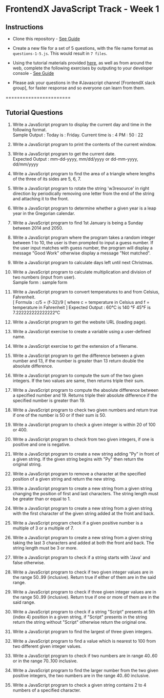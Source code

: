 # FrontendX JavaScript Track - Week 1

## Instructions
- Clone this repository - [See Guide](https://help.github.com/articles/cloning-a-repository/)

- Create a new file for a set of 5 questions, with the file name format as `questions-1-5.js`. This would result in `7 files`.
 
- Using the tutorial materials provided [here](https://javascript.info/), as well as from around the web, complete the following exercises by outputing to your developer console - [See Guide](https://developer.mozilla.org/en-US/docs/Web/API/Console/log)

- Please ask your questions in the #Javascript channel [FrontendX slack group], for faster response and so everyone can learn from them.
   
=======================

## Tutorial Questions

1. Write a JavaScript program to display the current day and time in the following format.  
Sample Output : Today is : Friday. 
Current time is : 4 PM : 50 : 22


2. Write a JavaScript program to print the contents of the current window.  


3. Write a JavaScript program to get the current date.  
Expected Output : 
mm-dd-yyyy, mm/dd/yyyy or dd-mm-yyyy, dd/mm/yyyy


4. Write a JavaScript program to find the area of a triangle where lengths of the three of its sides are 5, 6, 7.  


5. Write a JavaScript program to rotate the string 'w3resource' in right direction by periodically removing one letter from the end of the string and attaching it to the front.  


6. Write a JavaScript program to determine whether a given year is a leap year in the Gregorian calendar.  


7. Write a JavaScript program to find 1st January is being a Sunday between 2014 and 2050.  


8. Write a JavaScript program where the program takes a random integer between 1 to 10, the user is then prompted to input a guess number. If the user input matches with guess number, the program will display a message "Good Work" otherwise display a message "Not matched".  


9. Write a JavaScript program to calculate days left until next Christmas.  


10. Write a JavaScript program to calculate multiplication and division of two numbers (input from user).  
Sample form : 
sample form


11. Write a JavaScript program to convert temperatures to and from Celsius, Fahrenheit.  
[ Formula : c/5 = (f-32)/9 [ where c = temperature in Celsius and f = temperature in Fahrenheit ] 
Expected Output : 
60°C is 140 °F
45°F is 7.222222222222222°C 


12. Write a JavaScript program to get the website URL (loading page).  


13. Write a JavaScript exercise to create a variable using a user-defined name.  


14. Write a JavaScript exercise to get the extension of a filename.  


15. Write a JavaScript program to get the difference between a given number and 13, if the number is greater than 13 return double the absolute difference.  


16. Write a JavaScript program to compute the sum of the two given integers. If the two values are same, then returns triple their sum.  


17. Write a JavaScript program to compute the absolute difference between a specified number and 19. Returns triple their absolute difference if the specified number is greater than 19.  


18. Write a JavaScript program to check two given numbers and return true if one of the number is 50 or if their sum is 50.  


19. Write a JavaScript program to check a given integer is within 20 of 100 or 400.  


20. Write a JavaScript program to check from two given integers, if one is positive and one is negative.  


21. Write a JavaScript program to create a new string adding "Py" in front of a given string. If the given string begins with "Py" then return the original string.  


22. Write a JavaScript program to remove a character at the specified position of a given string and return the new string.  


23. Write a JavaScript program to create a new string from a given string changing the position of first and last characters. The string length must be greater than or equal to 1.  


24. Write a JavaScript program to create a new string from a given string with the first character of the given string added at the front and back.  


25. Write a JavaScript program check if a given positive number is a multiple of 3 or a multiple of 7.  


26. Write a JavaScript program to create a new string from a given string taking the last 3 characters and added at both the front and back. The string length must be 3 or more.  


27. Write a JavaScript program to check if a string starts with 'Java' and false otherwise.  


28. Write a JavaScript program to check if two given integer values are in the range 50..99 (inclusive). Return true if either of them are in the said range.  


29. Write a JavaScript program to check if three given integer values are in the range 50..99 (inclusive). Return true if one or more of them are in the said range.  


30. Write a JavaScript program to check if a string "Script" presents at 5th (index 4) position in a given string, if "Script" presents in the string return the string without "Script" otherwise return the original one.  


31. Write a JavaScript program to find the largest of three given integers.  


32. Write a JavaScript program to find a value which is nearest to 100 from two different given integer values.  


33. Write a JavaScript program to check if two numbers are in range 40..60 or in the range 70..100 inclusive.  


34. Write a JavaScript program to find the larger number from the two given positive integers, the two numbers are in the range 40..60 inclusive.  


35. Write a JavaScript program to check a given string contains 2 to 4 numbers of a specified character.  

